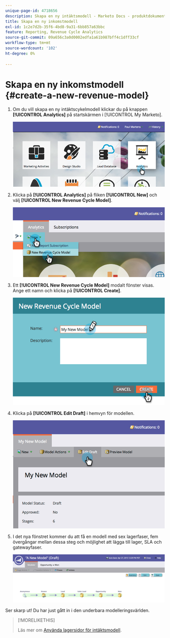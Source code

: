 ```yaml
---
unique-page-id: 4718656
description: Skapa en ny intäktsmodell - Marketo Docs - produktdokumentation
title: Skapa en ny inkomstmodell
exl-id: 1c2e7d2b-35f6-4bd8-9a31-6bb857a63bbc
feature: Reporting, Revenue Cycle Analytics
source-git-commit: 09a656c3a0d0002edfa1a61b987bff4c1dff33cf
workflow-type: tm+mt
source-wordcount: '102'
ht-degree: 0%

---
```


# Skapa en ny inkomstmodell {#create-a-new-revenue-model}

1. Om du vill skapa en ny intäktscykelmodell klickar du på knappen **[!UICONTROL Analytics]** på startskärmen i [!UICONTROL My Marketo].

   ![](assets/image2015-4-27-11-3a54-3a41.png)

1. Klicka på **[!UICONTROL Analytics]** på fliken **[!UICONTROL New]** och välj **[!UICONTROL New Revenue Cycle Model]**.

   ![](assets/image2015-4-27-11-3a55-3a51.png)

1. Ett **[!UICONTROL New Revenue Cycle Model]** modalt fönster visas. Ange ett namn och klicka på **[!UICONTROL Create]**.

   ![](assets/image2015-4-27-11-3a57-3a59.png)

1. Klicka på **[!UICONTROL Edit Draft]** i hemvyn för modellen.

   ![](assets/image2015-4-27-12-3a10-3a49.png)

1. I det nya fönstret kommer du att få en modell med sex lagerfaser, fem övergångar mellan dessa steg och möjlighet att lägga till lager, SLA och gatewayfaser.

   ![](assets/image2015-4-27-12-3a31-3a1.png)

Ser skarp ut! Du har just gått in i den underbara modelleringsvärlden.

>[!MORELIKETHIS]
>
>Läs mer om [Använda lagersidor för intäktsmodell](/help/marketo/product-docs/reporting/revenue-cycle-analytics/revenue-cycle-models/using-revenue-model-inventory-stages.md).

